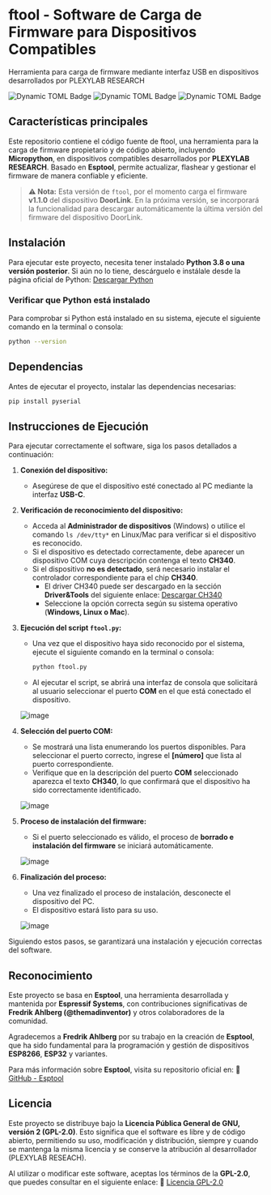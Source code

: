 # ftool - Software de Carga de Firmware para Dispositivos Compatibles
Herramienta para carga de firmware mediante interfaz USB en dispositivos desarrollados por PLEXYLAB RESEARCH

![Dynamic TOML Badge](https://img.shields.io/badge/dynamic/toml?url=https%3A%2F%2Fraw.githubusercontent.com%2Fplexylab%2Fftool%2Frefs%2Fheads%2Fmain%2Fpyproject.toml&label=Estado&query=%24.project.status&color=orange)
![Dynamic TOML Badge](https://img.shields.io/badge/dynamic/toml?url=https%3A%2F%2Fraw.githubusercontent.com%2Fplexylab%2Fftool%2Frefs%2Fheads%2Fmain%2Fpyproject.toml&label=Versión&query=%24.project.version&color=red)
![Dynamic TOML Badge](https://img.shields.io/badge/dynamic/toml?url=https%3A%2F%2Fraw.githubusercontent.com%2Fplexylab%2Fftool%2Frefs%2Fheads%2Fmain%2Fpyproject.toml&label=Licencia&query=%24.project.license.text)

## Características principales
Este repositorio contiene el código fuente de ftool, una herramienta para la carga de firmware propietario y de código abierto, incluyendo **Micropython**, en dispositivos compatibles desarrollados por **PLEXYLAB RESEARCH**. Basado en **Esptool**, permite actualizar, flashear y gestionar el firmware de manera confiable y eficiente.

> **⚠️ Nota:** Esta versión de `ftool`, por el momento carga el firmware **v1.1.0** del dispositivo **DoorLink**. En la próxima versión, se incorporará la funcionalidad para descargar automáticamente la última versión del firmware del dispositivo DoorLink.

## Instalación

Para ejecutar este proyecto, necesita tener instalado **Python 3.8 o una versión posterior**. Si aún no lo tiene, descárguelo e instálale desde la página oficial de Python: [Descargar Python](https://www.python.org/downloads/)

### Verificar que Python está instalado
Para comprobar si Python está instalado en su sistema, ejecute el siguiente comando en la terminal o consola:

```sh
python --version
```

## Dependencias

Antes de ejecutar el proyecto, instalar las dependencias necesarias:

```sh
pip install pyserial
```

## Instrucciones de Ejecución

Para ejecutar correctamente el software, siga los pasos detallados a continuación:

1. **Conexión del dispositivo:**
   - Asegúrese de que el dispositivo esté conectado al PC mediante la interfaz **USB-C**.

2. **Verificación de reconocimiento del dispositivo:**
   - Acceda al **Administrador de dispositivos** (Windows) o utilice el comando `ls /dev/tty*` en Linux/Mac para verificar si el dispositivo es reconocido.
   - Si el dispositivo es detectado correctamente, debe aparecer un dispositivo COM cuya descripción contenga el texto **CH340**.
   - Si el dispositivo **no es detectado**, será necesario instalar el controlador correspondiente para el chip **CH340**.
     - El driver CH340 puede ser descargado en la sección **Driver&Tools** del siguiente enlace: [Descargar CH340](https://www.wch-ic.com/search?q=CH340&t=downloads)
     - Seleccione la opción correcta según su sistema operativo (**Windows, Linux o Mac**).

3. **Ejecución del script `ftool.py`:**
   - Una vez que el dispositivo haya sido reconocido por el sistema, ejecute el siguiente comando en la terminal o consola:
     
     ```sh
     python ftool.py
     ```
   - Al ejecutar el script, se abrirá una interfaz de consola que solicitará al usuario seleccionar el puerto **COM** en el que está conectado el dispositivo.
     
   ![image](https://github.com/user-attachments/assets/46379be2-6b90-4291-b04d-bb062ee662c5)


4. **Selección del puerto COM:**
   - Se mostrará una lista enumerando los puertos disponibles. Para seleccionar el puerto correcto, ingrese el **[número]** que lista al puerto correspondiente.
   - Verifique que en la descripción del puerto **COM** seleccionado aparezca el texto **CH340**, lo que confirmará que el dispositivo ha sido correctamente identificado.
  
   ![image](https://github.com/user-attachments/assets/50bbbb97-98ed-4e93-b550-2ba7e5730082)


5. **Proceso de instalación del firmware:**
   - Si el puerto seleccionado es válido, el proceso de **borrado e instalación del firmware** se iniciará automáticamente.

   ![image](https://github.com/user-attachments/assets/4c8b2f19-ac7c-4240-9049-016b93dae196)


6. **Finalización del proceso:**
   - Una vez finalizado el proceso de instalación, desconecte el dispositivo del PC.
   - El dispositivo estará listo para su uso.
  
   ![image](https://github.com/user-attachments/assets/866e0155-60fc-49af-b597-cc66493b0cb8)


Siguiendo estos pasos, se garantizará una instalación y ejecución correctas del software.

## Reconocimiento

Este proyecto se basa en **Esptool**, una herramienta desarrollada y mantenida por **Espressif Systems**, con contribuciones significativas de **Fredrik Ahlberg (@themadinventor)** y otros colaboradores de la comunidad.

Agradecemos a **Fredrik Ahlberg** por su trabajo en la creación de **Esptool**, que ha sido fundamental para la programación y gestión de dispositivos **ESP8266**, **ESP32** y variantes.

Para más información sobre **Esptool**, visita su repositorio oficial en: 🔗 [GitHub - Esptool](https://github.com/espressif/esptool)

## Licencia

Este proyecto se distribuye bajo la **Licencia Pública General de GNU, versión 2 (GPL-2.0)**. Esto significa que el software es libre y de código abierto, permitiendo su uso, modificación y distribución, siempre y cuando se mantenga la misma licencia y se conserve la atribución al desarrollador (PLEXYLAB RESEACH).

Al utilizar o modificar este software, aceptas los términos de la **GPL-2.0**, que puedes consultar en el siguiente enlace: 🔗 [Licencia GPL-2.0](https://www.gnu.org/licenses/old-licenses/gpl-2.0.html)
